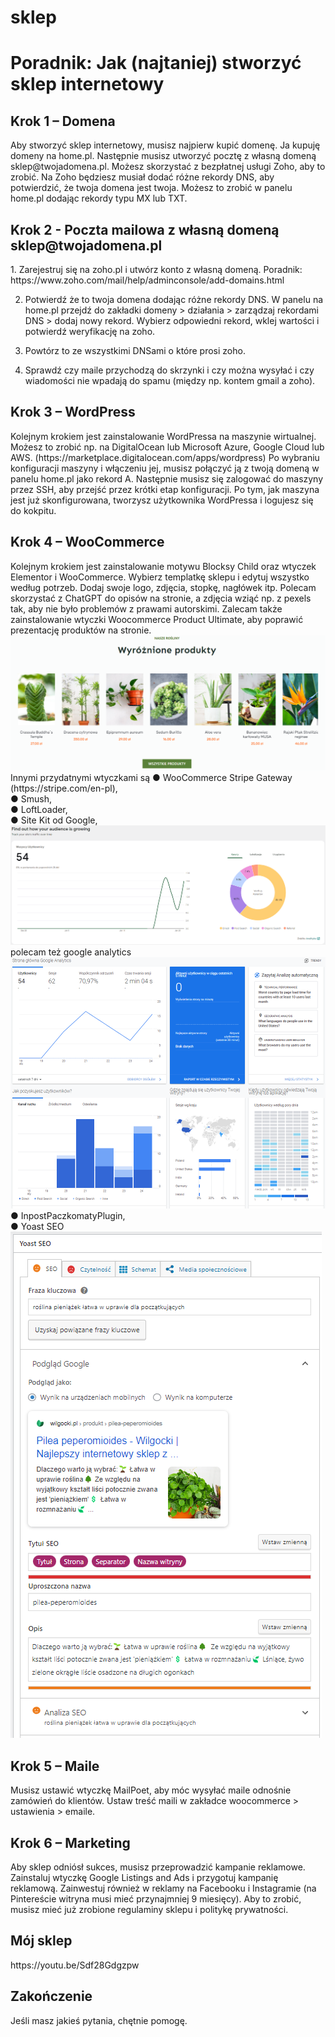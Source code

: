 # sklep

<h1>Poradnik: Jak (najtaniej) stworzyć sklep internetowy</h1>

<h2>Krok 1 – Domena</h2>
Aby stworzyć sklep internetowy, musisz najpierw kupić domenę. Ja kupuję domeny na
home.pl. Następnie musisz utworzyć pocztę z własną domeną sklep@twojadomena.pl.
Możesz skorzystać z bezpłatnej usługi Zoho, aby to zrobić. Na Zoho będziesz musiał dodać
różne rekordy DNS, aby potwierdzić, że twoja domena jest twoja. Możesz to zrobić w panelu
home.pl dodając rekordy typu MX lub TXT.

<h2>Krok 2 - Poczta mailowa z własną domeną sklep@twojadomena.pl</h2>
1. Zarejestruj się na zoho.pl i utwórz konto z własną domeną. Poradnik:
https://www.zoho.com/mail/help/adminconsole/add-domains.html

2. Potwierdź że to twoja domena dodając różne rekordy DNS. W panelu na home.pl
przejdź do zakładki domeny > działania > zarządzaj rekordami DNS > dodaj nowy
rekord. Wybierz odpowiedni rekord, wklej wartości i potwierdź weryfikację na zoho.

3. Powtórz to ze wszystkimi DNSami o które prosi zoho.

4. Sprawdź czy maile przychodzą do skrzynki i czy można wysyłać i czy wiadomości
nie wpadają do spamu (między np. kontem gmail a zoho).

<h2>Krok 3 – WordPress</h2>
Kolejnym krokiem jest zainstalowanie WordPressa na maszynie wirtualnej. Możesz to zrobić
np. na DigitalOcean lub Microsoft Azure, Google Cloud lub AWS.
(https://marketplace.digitalocean.com/apps/wordpress) Po wybraniu konfiguracji maszyny i
włączeniu jej, musisz połączyć ją z twoją domeną w panelu home.pl jako rekord A.
Następnie musisz się zalogować do maszyny przez SSH, aby przejść przez krótki etap
konfiguracji. Po tym, jak maszyna jest już skonfigurowana, tworzysz użytkownika
WordPressa i logujesz się do kokpitu.

<h2>Krok 4 – WooCommerce</h2>
Kolejnym krokiem jest zainstalowanie motywu Blocksy Child oraz wtyczek Elementor i
WooCommerce. Wybierz templatkę sklepu i edytuj wszystko według potrzeb. Dodaj swoje
logo, zdjęcia, stopkę, nagłówek itp. Polecam skorzystać z ChatGPT do opisów na stronie, a
zdjęcia wziąć np. z pexels tak, aby nie było problemów z prawami autorskimi. Zalecam także
zainstalowanie wtyczki Woocommerce Product Ultimate, aby poprawić prezentację
produktów na stronie. 
<img src="img/1.png">
Innymi przydatnymi wtyczkami są
● WooCommerce Stripe Gateway (https://stripe.com/en-pl),<br>
● Smush,<br>
● LoftLoader,<br>
● Site Kit od Google,<br>
<img src="img/2.png">
polecam też google analytics<br>
<img src="img/3.png">
● InpostPaczkomatyPlugin, <br>
● Yoast SEO<br>
<img src="img/4.png">

<h2>Krok 5 – Maile</h2>
Musisz ustawić wtyczkę MailPoet, aby móc wysyłać maile odnośnie zamówień do klientów.
Ustaw treść maili w zakładce woocommerce > ustawienia > emaile.

<h2>Krok 6 – Marketing</h2>
Aby sklep odniósł sukces, musisz przeprowadzić kampanie reklamowe. Zainstaluj wtyczkę
Google Listings and Ads i przygotuj kampanię reklamową. Zainwestuj również w reklamy na
Facebooku i Instagramie (na Pintereście witryna musi mieć przynajmniej 9 miesięcy). Aby to
zrobić, musisz mieć już zrobione regulaminy sklepu i politykę prywatności.

<h2>Mój sklep</h2>
https://youtu.be/Sdf28Gdgzpw

<h2>Zakończenie</h2>
Jeśli masz jakieś pytania, chętnie pomogę.
